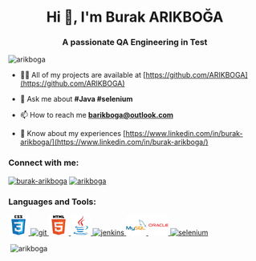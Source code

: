 <h1 align="center">Hi 👋, I'm Burak ARIKBOĞA</h1>
<h3 align="center">A passionate QA Engineering in Test</h3>

<p align="left"> <img src="https://komarev.com/ghpvc/?username=arikboga&label=Profile%20views&color=0e75b6&style=flat" alt="arikboga" /> </p>

- 👨‍💻 All of my projects are available at [https://github.com/ARIKBOGA](https://github.com/ARIKBOGA)

- 💬 Ask me about **#Java #selenium**

- 📫 How to reach me **barikboga@outlook.com**

- 📄 Know about my experiences [https://www.linkedin.com/in/burak-arikboga/](https://www.linkedin.com/in/burak-arikboga/)

<h3 align="left">Connect with me:</h3>
<p align="left">
<a href="https://linkedin.com/in/burak-arikboga" target="blank"><img align="center" src="https://raw.githubusercontent.com/rahuldkjain/github-profile-readme-generator/master/src/images/icons/Social/linked-in-alt.svg" alt="burak-arikboga" height="30" width="40" /></a>
<a href="https://www.hackerrank.com/arikboga" target="blank"><img align="center" src="https://raw.githubusercontent.com/rahuldkjain/github-profile-readme-generator/master/src/images/icons/Social/hackerrank.svg" alt="arikboga" height="30" width="40" /></a>
</p>

<h3 align="left">Languages and Tools:</h3>
<p align="left"> <a href="https://www.w3schools.com/css/" target="_blank" rel="noreferrer"> <img src="https://raw.githubusercontent.com/devicons/devicon/master/icons/css3/css3-original-wordmark.svg" alt="css3" width="40" height="40"/> </a> <a href="https://git-scm.com/" target="_blank" rel="noreferrer"> <img src="https://www.vectorlogo.zone/logos/git-scm/git-scm-icon.svg" alt="git" width="40" height="40"/> </a> <a href="https://www.w3.org/html/" target="_blank" rel="noreferrer"> <img src="https://raw.githubusercontent.com/devicons/devicon/master/icons/html5/html5-original-wordmark.svg" alt="html5" width="40" height="40"/> </a> <a href="https://www.java.com" target="_blank" rel="noreferrer"> <img src="https://raw.githubusercontent.com/devicons/devicon/master/icons/java/java-original.svg" alt="java" width="40" height="40"/> </a> <a href="https://www.jenkins.io" target="_blank" rel="noreferrer"> <img src="https://www.vectorlogo.zone/logos/jenkins/jenkins-icon.svg" alt="jenkins" width="40" height="40"/> </a> <a href="https://www.mysql.com/" target="_blank" rel="noreferrer"> <img src="https://raw.githubusercontent.com/devicons/devicon/master/icons/mysql/mysql-original-wordmark.svg" alt="mysql" width="40" height="40"/> </a> <a href="https://www.oracle.com/" target="_blank" rel="noreferrer"> <img src="https://raw.githubusercontent.com/devicons/devicon/master/icons/oracle/oracle-original.svg" alt="oracle" width="40" height="40"/> </a> <a href="https://www.selenium.dev" target="_blank" rel="noreferrer"> <img src="https://raw.githubusercontent.com/detain/svg-logos/780f25886640cef088af994181646db2f6b1a3f8/svg/selenium-logo.svg" alt="selenium" width="40" height="40"/> </a> </p>

<p>&nbsp;<img align="center" src="https://github-readme-stats.vercel.app/api?username=arikboga&show_icons=true&locale=en" alt="arikboga" /></p>
